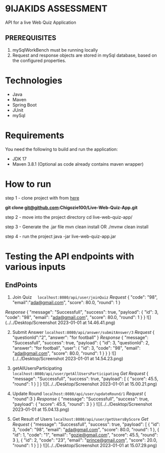 # 9IJAKIDS ASSESSMENT
API for a live Web Quiz Application 

## **PREREQUISITES**
1. mySqlWorkBench must be running locally
2. Request and response objects are stored in mySql database, based on the configured properties.

# Technologies
* Java 
* Maven 
* Spring Boot 
* JUnit
* mySql

# Requirements
You need the following to build and run the application:

* JDK 17
* Maven 3.8.1 (Optional as code already contains maven wrapper)

# How to run
step 1 - clone project with from [here](https://github.com/Chigozie100/Live-Web-Quiz-App)

**git clone git@github.com:Chigozie100/Live-Web-Quiz-App.git**

step 2 - move into the project directory
 cd live-web-quiz-app/

step 3 - Generate the .jar file
 mvn clean install
 OR
 ./mvnw clean install

step 4 - run the project
 java -jar live-web-quiz-app.jar

# Testing the API endpoints with various inputs 
## EndPoints 

1. Join Quiz
`   localhost:8080/api/user/joinQuiz
`
_Request_
   {
   "code": "98",
   "email":"ada@gmail.com",
   "score": 80.0,
   "round": 1
   }

_Response_
{
"message": "Successfull",
"success": true,
"payload": {
"id": 3,
"code": "98",
"email": "ada@gmail.com",
"score": 80.0,
"round": 1
}
}
![](../../Desktop/Screenshot 2023-01-01 at 14.46.41.png)

2. Submit Answer
   `localhost:8080/api/answer/submitAnswer/3`
_Request_
   {
   "questionId":"2",
   "answer": "for football"
   }
_Response_
   {
   "message": "Successfull",
   "success": true,
   "payload": {
   "id": 3,
   "questionId": 2,
   "answer": "for football",
   "user": {
   "id": 3,
   "code": "98",
   "email": "ada@gmail.com",
   "score": 80.0,
   "round": 1
   }
   }
   }
![](../../Desktop/Screenshot 2023-01-01 at 14.54.23.png)

3. getAllUsersParticipating
   `localhost:8080/api/user/getAllUsersParticipating`
 _Get Request_
   {
   "message": "Successfull",
   "success": true,
   "payload": [
   {
   "score": 45.5,
   "round": 1
   }
   ]
   }
![](../../Desktop/Screenshot 2023-01-01 at 15.00.21.png)

4. Update Round
   `localhost:8080/api/user/updateRound/1`
_Request_
   {
   "round":3
   }
_Response_
   {
   "message": "Successfull",
   "success": true,
   "payload": {
   "score": 45.5,
   "round": 3
   }
   }
![](../../Desktop/Screenshot 2023-01-01 at 15.04.13.png)

5. Get Result of Users
   `localhost:8080/api/user/getUsersByScore`
_Get Request_
   {
   "message": "Successfull",
   "success": true,
   "payload": [
   {
   "id": 3,
   "code": "98",
   "email": "ada@gmail.com",
   "score": 80.0,
   "round": 1
   },
   {
   "id": 1,
   "code": "1",
   "email": "gozie@gmail.com",
   "score": 45.5,
   "round": 3
   },
   {
   "id": 2,
   "code": "23",
   "email": "prince@gmail.com",
   "score": 20.0,
   "round": 1
   }
   ]
   }
![](../../Desktop/Screenshot 2023-01-01 at 15.07.29.png)








